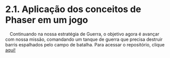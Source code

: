 # 2.1. Aplicação dos conceitos de Phaser em um jogo

&emsp;Continuando na nossa estratégia de Guerra, o objetivo agora é avançar com nossa missão, comandando um tanque de guerra que precisa destruir barris espalhados pelo campo de batalha. Para acessar o repositório, clique [aqui!](https://github.com/Inteli-Game-Lab/exemplo-phaser-aula1)
